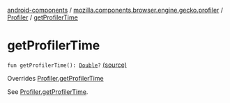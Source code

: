 [android-components](../../index.md) / [mozilla.components.browser.engine.gecko.profiler](../index.md) / [Profiler](index.md) / [getProfilerTime](./get-profiler-time.md)

# getProfilerTime

`fun getProfilerTime(): `[`Double`](https://kotlinlang.org/api/latest/jvm/stdlib/kotlin/-double/index.html)`?` [(source)](https://github.com/mozilla-mobile/android-components/blob/master/components/browser/engine-gecko-beta/src/main/java/mozilla/components/browser/engine/gecko/profiler/Profiler.kt#L28)

Overrides [Profiler.getProfilerTime](../../mozilla.components.concept.engine.profiler/-profiler/get-profiler-time.md)

See [Profiler.getProfilerTime](../../mozilla.components.concept.engine.profiler/-profiler/get-profiler-time.md).

